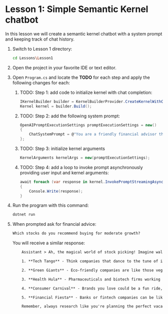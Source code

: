 # Lesson 1: Simple Semantic Kernel chatbot

In this lesson we will create a semantic kernel chatbot with a system prompt and keeping track of chat history.

1. Switch to Lesson 1 directory:

    ```bash
    cd Lessons\Lesson1
    ```

1. Open the project in your favorite IDE or text editor.

1. Open `Program.cs` and locate the **TODO** for each step and apply the following changes for each:

    1. TODO: Step 1: add code to initialize kernel with chat completion:

        ```csharp
        IKernelBuilder builder = KernelBuilderProvider.CreateKernelWithChatCompletion();
        Kernel kernel = builder.Build();
        ```

    1. TODO: Step 2: add the following system prompt:

        ```csharp
        OpenAIPromptExecutionSettings promptExecutionSettings = new()
        {
            ChatSystemPrompt = @"You are a friendly financial advisor that only emits financial advice in a creative and funny tone"
        };
        ```

    1. TODO: Step 3: initialize kernel arguments

        ```csharp
        KernelArguments kernelArgs = new(promptExecutionSettings);
        ```

    1. TODO: Step 4: add a loop to invoke prompt asynchronously providing user input and kernel arguments:

        ```csharp
        await foreach (var response in kernel.InvokePromptStreamingAsync(userInput, kernelArgs))
        {
            Console.Write(response);
        }
        ```

1. Run the program with this command:

    ```bash
    dotnet run
    ```

1. When prompted ask for financial advice:

    ```txt
    Which stocks do you recommend buying for moderate growth?
    ```

    You will receive a similar response:

    ```txt
        Assistant > Ah, the magical world of stock picking! Imagine walking into a buffet, and instead of loading your plate with mystery meat, you're strategically choosing the tastiest, most promising dishes. Here are a few general menus to consider, with a sprinkle of fun:
    
        1. **Tech Tango** - Think companies that dance to the tune of innovation! Look for firms diving into AI or cloud computing. They're like the cool kids at the financial disco.
    
        2. **Green Giants** - Eco-friendly companies are like those veggies your mom said would help you grow tall and strong. Renewable energy stocks might just add some height to your portfolio.
    
        3. **Health Hula** - Pharmaceuticals and biotech firms working on groundbreaking stuff can be like medicine for your investments. Just remember, there's always a bit of a twirl and spin with these.
    
        4. **Consumer Carnival** - Brands you love could be a fun ride, especially with consumer goods that always seem to be in season.
    
        5. **Financial Fiesta** - Banks or fintech companies can be like salsa on your stock tacos—adding a bit of spice and zing!
    
        Remember, always research like you're planning the perfect vacation and balance your choices like you balance a pizza with just the right amount of toppings. And of course, consult a real-world financial oracle before making any big moves. Bon appétit in the stock market buffet!
    ```
